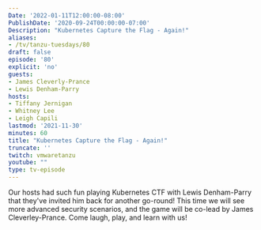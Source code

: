 ```yaml
---
Date: '2022-01-11T12:00:00-08:00'
PublishDate: '2020-09-24T00:00:00-07:00'
Description: "Kubernetes Capture the Flag - Again!"
aliases:
- /tv/tanzu-tuesdays/80
draft: false
episode: '80'
explicit: 'no'
guests:
- James Cleverly-Prance
- Lewis Denham-Parry
hosts:
- Tiffany Jernigan
- Whitney Lee
- Leigh Capili
lastmod: '2021-11-30'
minutes: 60
title: "Kubernetes Capture the Flag - Again!"
truncate: ''
twitch: vmwaretanzu
youtube: ""
type: tv-episode
---
```


Our hosts had such fun playing Kubernetes CTF with Lewis Denham-Parry that they've 
invited him back for another go-round!  This time we will see more advanced security
scenarios, and the game will be co-lead by James Cleverley-Prance.  Come laugh, play, and learn with us!

